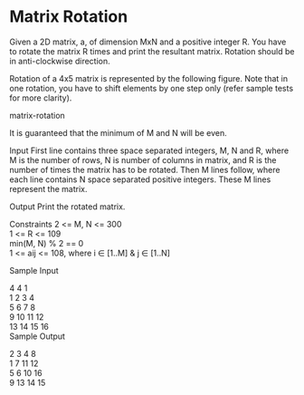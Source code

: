 # Matrix Rotation

Given a 2D matrix, a, of dimension MxN and a positive integer R. You have to rotate the matrix R times and print the resultant matrix. Rotation should be in anti-clockwise direction.

Rotation of a 4x5 matrix is represented by the following figure. Note that in one rotation, you have to shift elements by one step only (refer sample tests for more clarity).

matrix-rotation

It is guaranteed that the minimum of M and N will be even.

Input 
First line contains three space separated integers, M, N and R, where M is the number of rows, N is number of columns in matrix, and R is the number of times the matrix has to be rotated. 
Then M lines follow, where each line contains N space separated positive integers. These M lines represent the matrix.

Output 
Print the rotated matrix.

Constraints 
2 <= M, N <= 300 <br/>
1 <= R <= 109 <br/>
min(M, N) % 2 == 0 <br/>
1 <= aij <= 108, where i ∈ [1..M] & j ∈ [1..N]<br/>

Sample Input 

4 4 1 <br/>
1 2 3 4<br/>
5 6 7 8<br/>
9 10 11 12<br/>
13 14 15 16<br/>
Sample Output 

2 3 4 8<br/>
1 7 11 12<br/>
5 6 10 16<br/>
9 13 14 15<br/>
